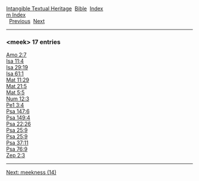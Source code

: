 [Intangible Textual Heritage](../../index)  [Bible](../index) 
[Index](index)   
[m Index](_m_)  
  [Previous](c07257)  [Next](c07259) 

------------------------------------------------------------------------

### &lt;meek&gt; 17 entries

[Amo 2:7](../kjv/amo002.htm#007)  
[Isa 11:4](../kjv/isa011.htm#004)  
[Isa 29:19](../kjv/isa029.htm#019)  
[Isa 61:1](../kjv/isa061.htm#001)  
[Mat 11:29](../kjv/mat011.htm#029)  
[Mat 21:5](../kjv/mat021.htm#005)  
[Mat 5:5](../kjv/mat005.htm#005)  
[Num 12:3](../kjv/num012.htm#003)  
[Pe1 3:4](../kjv/pe1003.htm#004)  
[Psa 147:6](../kjv/psa147.htm#006)  
[Psa 149:4](../kjv/psa149.htm#004)  
[Psa 22:26](../kjv/psa022.htm#026)  
[Psa 25:9](../kjv/psa025.htm#009)  
[Psa 25:9](../kjv/psa025.htm#009)  
[Psa 37:11](../kjv/psa037.htm#011)  
[Psa 76:9](../kjv/psa076.htm#009)  
[Zep 2:3](../kjv/zep002.htm#003)  

------------------------------------------------------------------------

[Next: meekness (14)](c07259)
